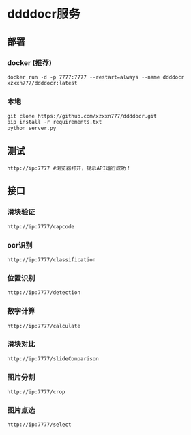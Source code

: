 # ddddocr服务

## 部署
### docker (推荐)
```shell
docker run -d -p 7777:7777 --restart=always --name ddddocr xzxxn777/ddddocr:latest
```
### 本地
```shell
git clone https://github.com/xzxxn777/ddddocr.git
pip install -r requirements.txt
python server.py
```

## 测试
```shell
http://ip:7777 #浏览器打开，提示API运行成功！
```

## 接口
### 滑块验证
```shell
http://ip:7777/capcode
```
### ocr识别
```classification
http://ip:7777/classification
```
### 位置识别
```shell
http://ip:7777/detection
```
### 数字计算
```shell
http://ip:7777/calculate
```
### 滑块对比
```shell
http://ip:7777/slideComparison
```
### 图片分割
```shell
http://ip:7777/crop
```
### 图片点选
```shell
http://ip:7777/select
```